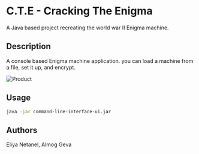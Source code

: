 # C.T.E - Cracking The Enigma

A Java based project recreating the world war II Enigma machine. 

## Description

A console based Enigma machine application. you can load a machine from a file, set it up, and encrypt. 

![Product](https://i.ibb.co/xhrmnwL/console-cte.png)


## Usage
```bash
java -jar command-line-interface-ui.jar
```

## Authors 
Eliya Netanel,
Almog Geva

